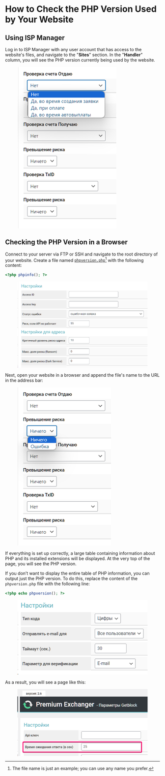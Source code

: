 # How to Check the PHP Version Used by Your Website

## Using ISP Manager

Log in to ISP Manager with any user account that has access to the website's files, and navigate to the "**Sites**" section. In the "**Handler**" column, you will see the PHP version currently being used by the website.

<figure><img src="../../../../.gitbook/assets/image (1718).png" alt=""><figcaption></figcaption></figure>

## Checking the PHP Version in a Browser

Connect to your server via FTP or SSH and navigate to the root directory of your website. Create a file named [`phpversion.php`](#user-content-fn-1)[^1] with the following content:

```php
<?php phpinfo(); ?>
```

<figure><img src="../../../../.gitbook/assets/image (1720).png" alt="" width="488"><figcaption></figcaption></figure>

Next, open your website in a browser and append the file's name to the URL in the address bar:

<figure><img src="../../../../.gitbook/assets/image (1719).png" alt=""><figcaption></figcaption></figure>

If everything is set up correctly, a large table containing information about PHP and its installed extensions will be displayed. At the very top of the page, you will see the PHP version.

If you don’t want to display the entire table of PHP information, you can output just the PHP version. To do this, replace the content of the `phpversion.php` file with the following line:

```php
<?php echo phpversion(); ?>
```

<figure><img src="../../../../.gitbook/assets/image (1722).png" alt="" width="473"><figcaption></figcaption></figure>

As a result, you will see a page like this:

<figure><img src="../../../../.gitbook/assets/image (1721).png" alt=""><figcaption></figcaption></figure>

[^1]: The file name is just an example; you can use any name you prefer.